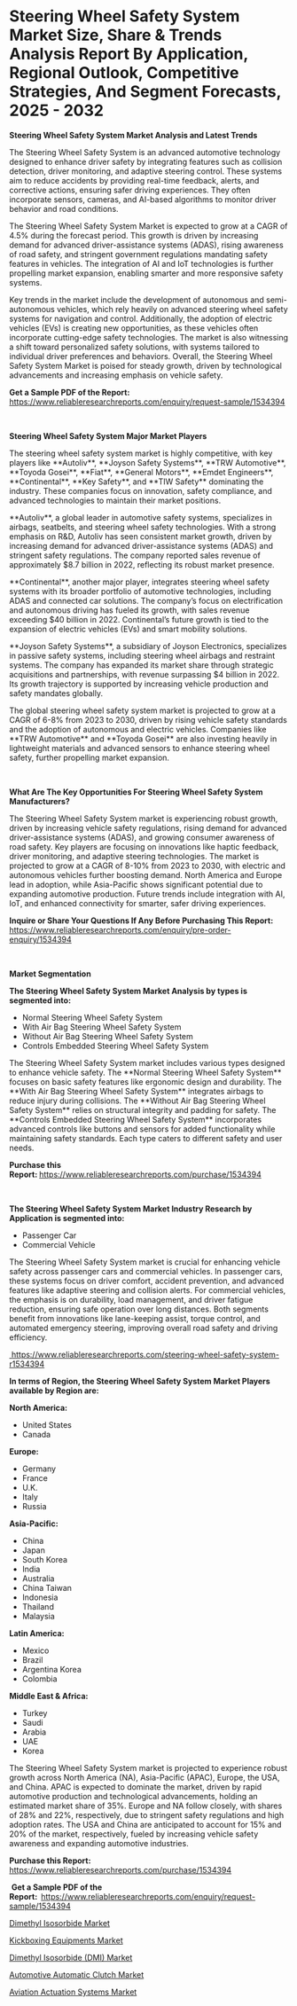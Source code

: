 <p><h1>Steering Wheel Safety System Market Size, Share & Trends Analysis Report By Application, Regional Outlook, Competitive Strategies, And Segment Forecasts, 2025 - 2032</h1></p><p><strong>Steering Wheel Safety System Market Analysis and Latest Trends</strong></p>
<p><p>The Steering Wheel Safety System is an advanced automotive technology designed to enhance driver safety by integrating features such as collision detection, driver monitoring, and adaptive steering control. These systems aim to reduce accidents by providing real-time feedback, alerts, and corrective actions, ensuring safer driving experiences. They often incorporate sensors, cameras, and AI-based algorithms to monitor driver behavior and road conditions.</p><p>The Steering Wheel Safety System Market is expected to grow at a CAGR of 4.5% during the forecast period. This growth is driven by increasing demand for advanced driver-assistance systems (ADAS), rising awareness of road safety, and stringent government regulations mandating safety features in vehicles. The integration of AI and IoT technologies is further propelling market expansion, enabling smarter and more responsive safety systems.</p><p>Key trends in the market include the development of autonomous and semi-autonomous vehicles, which rely heavily on advanced steering wheel safety systems for navigation and control. Additionally, the adoption of electric vehicles (EVs) is creating new opportunities, as these vehicles often incorporate cutting-edge safety technologies. The market is also witnessing a shift toward personalized safety solutions, with systems tailored to individual driver preferences and behaviors. Overall, the Steering Wheel Safety System Market is poised for steady growth, driven by technological advancements and increasing emphasis on vehicle safety.</p></p>
<p><strong>Get a Sample PDF of the Report:&nbsp;</strong> <a href="https://www.reliableresearchreports.com/enquiry/request-sample/1534394?utm_campaign=115&utm_medium=2&utm_source=Github&utm_content=ia&utm_term=23012025&utm_id=steering-wheel-safety-system">https://www.reliableresearchreports.com/enquiry/request-sample/1534394</a></p>
<p>&nbsp;</p>
<p><strong>Steering Wheel Safety System Major Market Players</strong></p>
<p><p>The steering wheel safety system market is highly competitive, with key players like **Autoliv**, **Joyson Safety Systems**, **TRW Automotive**, **Toyoda Gosei**, **Fiat**, **General Motors**, **Emdet Engineers**, **Continental**, **Key Safety**, and **TIW Safety** dominating the industry. These companies focus on innovation, safety compliance, and advanced technologies to maintain their market positions.</p><p>**Autoliv**, a global leader in automotive safety systems, specializes in airbags, seatbelts, and steering wheel safety technologies. With a strong emphasis on R&D, Autoliv has seen consistent market growth, driven by increasing demand for advanced driver-assistance systems (ADAS) and stringent safety regulations. The company reported sales revenue of approximately $8.7 billion in 2022, reflecting its robust market presence.</p><p>**Continental**, another major player, integrates steering wheel safety systems with its broader portfolio of automotive technologies, including ADAS and connected car solutions. The company’s focus on electrification and autonomous driving has fueled its growth, with sales revenue exceeding $40 billion in 2022. Continental’s future growth is tied to the expansion of electric vehicles (EVs) and smart mobility solutions.</p><p>**Joyson Safety Systems**, a subsidiary of Joyson Electronics, specializes in passive safety systems, including steering wheel airbags and restraint systems. The company has expanded its market share through strategic acquisitions and partnerships, with revenue surpassing $4 billion in 2022. Its growth trajectory is supported by increasing vehicle production and safety mandates globally.</p><p>The global steering wheel safety system market is projected to grow at a CAGR of 6-8% from 2023 to 2030, driven by rising vehicle safety standards and the adoption of autonomous and electric vehicles. Companies like **TRW Automotive** and **Toyoda Gosei** are also investing heavily in lightweight materials and advanced sensors to enhance steering wheel safety, further propelling market expansion.</p></p>
<p>&nbsp;</p>
<p><strong>What Are The Key Opportunities For Steering Wheel Safety System Manufacturers?</strong></p>
<p><p>The Steering Wheel Safety System market is experiencing robust growth, driven by increasing vehicle safety regulations, rising demand for advanced driver-assistance systems (ADAS), and growing consumer awareness of road safety. Key players are focusing on innovations like haptic feedback, driver monitoring, and adaptive steering technologies. The market is projected to grow at a CAGR of 8-10% from 2023 to 2030, with electric and autonomous vehicles further boosting demand. North America and Europe lead in adoption, while Asia-Pacific shows significant potential due to expanding automotive production. Future trends include integration with AI, IoT, and enhanced connectivity for smarter, safer driving experiences.</p></p>
<p><strong>Inquire or Share Your Questions If Any Before Purchasing This Report:</strong> <a href="https://www.reliableresearchreports.com/enquiry/pre-order-enquiry/1534394?utm_campaign=115&utm_medium=2&utm_source=Github&utm_content=ia&utm_term=23012025&utm_id=steering-wheel-safety-system">https://www.reliableresearchreports.com/enquiry/pre-order-enquiry/1534394</a></p>
<p>&nbsp;</p>
<p><strong>Market Segmentation</strong></p>
<p><strong>The Steering Wheel Safety System Market Analysis by types is segmented into:</strong></p>
<p><ul><li>Normal Steering Wheel Safety System</li><li>With Air Bag Steering Wheel Safety System</li><li>Without Air Bag Steering Wheel Safety System</li><li>Controls Embedded Steering Wheel Safety System</li></ul></p>
<p><p>The Steering Wheel Safety System market includes various types designed to enhance vehicle safety. The **Normal Steering Wheel Safety System** focuses on basic safety features like ergonomic design and durability. The **With Air Bag Steering Wheel Safety System** integrates airbags to reduce injury during collisions. The **Without Air Bag Steering Wheel Safety System** relies on structural integrity and padding for safety. The **Controls Embedded Steering Wheel Safety System** incorporates advanced controls like buttons and sensors for added functionality while maintaining safety standards. Each type caters to different safety and user needs.</p></p>
<p><strong>Purchase this Report:&nbsp;</strong><a href="https://www.reliableresearchreports.com/purchase/1534394?utm_campaign=115&utm_medium=2&utm_source=Github&utm_content=ia&utm_term=23012025&utm_id=steering-wheel-safety-system">https://www.reliableresearchreports.com/purchase/1534394</a></p>
<p>&nbsp;</p>
<p><strong>The Steering Wheel Safety System Market Industry Research by Application is segmented into:</strong></p>
<p><ul><li>Passenger Car</li><li>Commercial Vehicle</li></ul></p>
<p><p>The Steering Wheel Safety System market is crucial for enhancing vehicle safety across passenger cars and commercial vehicles. In passenger cars, these systems focus on driver comfort, accident prevention, and advanced features like adaptive steering and collision alerts. For commercial vehicles, the emphasis is on durability, load management, and driver fatigue reduction, ensuring safe operation over long distances. Both segments benefit from innovations like lane-keeping assist, torque control, and automated emergency steering, improving overall road safety and driving efficiency.</p></p>
<p><a href="https://www.reliableresearchreports.com/steering-wheel-safety-system-r1534394?utm_campaign=115&utm_medium=2&utm_source=Github&utm_content=ia&utm_term=23012025&utm_id=steering-wheel-safety-system">&nbsp;https://www.reliableresearchreports.com/steering-wheel-safety-system-r1534394</a></p>
<p><strong>In terms of Region, the Steering Wheel Safety System Market Players available by Region are:</strong></p>
<p>
    <p> <strong> North America: </strong>
        <ul>
            <li>United States</li>
            <li>Canada</li>
        </ul>
        </p> 
    <p> <strong> Europe: </strong>
        <ul>
            <li>Germany</li>
            <li>France</li>
            <li>U.K.</li>
            <li>Italy</li>
            <li>Russia</li>
        </ul>
        </p> 
    <p> <strong> Asia-Pacific: </strong>
        <ul>
            <li>China</li>
            <li>Japan</li>
            <li>South Korea</li>
            <li>India</li>
            <li>Australia</li>
            <li>China Taiwan</li>
            <li>Indonesia</li>
            <li>Thailand</li>
            <li>Malaysia</li>
        </ul>
        </p> 
    <p> <strong> Latin America: </strong>
        <ul>
            <li>Mexico</li>
            <li>Brazil</li>
            <li>Argentina Korea</li>
            <li>Colombia</li>
        </ul>
        </p> 
    <p> <strong> Middle East & Africa: </strong>
        <ul>
            <li>Turkey</li>
            <li>Saudi</li>
            <li>Arabia</li>
            <li>UAE</li>
            <li>Korea</li>
        </ul>
    </p>
    </p>
<p><p>The Steering Wheel Safety System market is projected to experience robust growth across North America (NA), Asia-Pacific (APAC), Europe, the USA, and China. APAC is expected to dominate the market, driven by rapid automotive production and technological advancements, holding an estimated market share of 35%. Europe and NA follow closely, with shares of 28% and 22%, respectively, due to stringent safety regulations and high adoption rates. The USA and China are anticipated to account for 15% and 20% of the market, respectively, fueled by increasing vehicle safety awareness and expanding automotive industries.</p></p>
<p><strong>Purchase this Report: </strong><a href="https://www.reliableresearchreports.com/purchase/1534394?utm_campaign=115&utm_medium=2&utm_source=Github&utm_content=ia&utm_term=23012025&utm_id=steering-wheel-safety-system">https://www.reliableresearchreports.com/purchase/1534394</a></p>
<p>&nbsp;<strong>Get a Sample PDF of the Report:&nbsp;&nbsp;</strong><a href="https://www.reliableresearchreports.com/enquiry/request-sample/1534394?utm_campaign=115&utm_medium=2&utm_source=Github&utm_content=ia&utm_term=23012025&utm_id=steering-wheel-safety-system">https://www.reliableresearchreports.com/enquiry/request-sample/1534394</a></p>
<p><strong></strong></p>
<p><p><a href="https://www.linkedin.com/pulse/dimethyl-isosorbide-market-report-detailed-size-analysis-forecasted-2anze?utm_campaign=115&utm_medium=2&utm_source=Github&utm_content=ia&utm_term=23012025&utm_id=steering-wheel-safety-system">Dimethyl Isosorbide Market</a></p><p><a href="https://www.linkedin.com/pulse/kickboxing-equipments-market-size-forecast-from-2025-2032-h7qmc?utm_campaign=115&utm_medium=2&utm_source=Github&utm_content=ia&utm_term=23012025&utm_id=steering-wheel-safety-system">Kickboxing Equipments Market</a></p><p><a href="https://www.linkedin.com/pulse/dimethyl-isosorbide-dmi-market-size-forecast-from-2025-xlnjc?utm_campaign=115&utm_medium=2&utm_source=Github&utm_content=ia&utm_term=23012025&utm_id=steering-wheel-safety-system">Dimethyl Isosorbide (DMI) Market</a></p><p><a href="https://github.com/JakirUddin651/Market-Research-Report-List-1/blob/main/automotive-automatic-clutch-market.md?utm_campaign=115&utm_medium=2&utm_source=Github&utm_content=ia&utm_term=23012025&utm_id=steering-wheel-safety-system">Automotive Automatic Clutch Market</a></p><p><a href="https://github.com/gerdabatiskzv9/Market-Research-Report-List-1/blob/main/aviation-actuation-systems-market.md?utm_campaign=115&utm_medium=2&utm_source=Github&utm_content=ia&utm_term=23012025&utm_id=steering-wheel-safety-system">Aviation Actuation Systems Market</a></p></p>